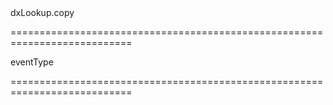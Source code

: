 <!--id-->dxLookup.copy<!--/id-->
===========================================================================
<!--hidden--><!--/hidden-->
<!--type-->eventType<!--/type-->
===========================================================================

